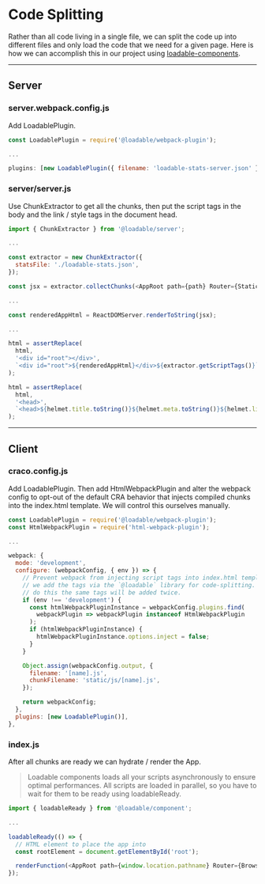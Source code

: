 # Code Splitting

Rather than all code living in a single file, we can split the code up into different files and only load the code that we need for a given page. Here is how we can accomplish this in our project using [loadable-components](https://loadable-components.com/docs/server-side-rendering/).

***

## Server

### server.webpack.config.js

Add LoadablePlugin.

```js
const LoadablePlugin = require('@loadable/webpack-plugin');

...

plugins: [new LoadablePlugin({ filename: 'loadable-stats-server.json' })],
```

### server/server.js

Use ChunkExtractor to get all the chunks, then put the script tags in the body and the link / style tags in the document head.

```js
import { ChunkExtractor } from '@loadable/server';

...

const extractor = new ChunkExtractor({
  statsFile: './loadable-stats.json',
});

const jsx = extractor.collectChunks(<AppRoot path={path} Router={StaticRouter} />);

...

const renderedAppHtml = ReactDOMServer.renderToString(jsx);

...

html = assertReplace(
  html,
  '<div id="root"></div>',
  `<div id="root">${renderedAppHtml}</div>${extractor.getScriptTags()}`
);

html = assertReplace(
  html,
  '<head>',
  `<head>${helmet.title.toString()}${helmet.meta.toString()}${helmet.link.toString()}${extractor.getLinkTags()}${extractor.getStyleTags()}`
);
```

***

## Client

### craco.config.js

Add LoadablePlugin. Then add HtmlWebpackPlugin and alter the webpack config to opt-out of the default CRA behavior that injects compiled chunks into the index.html template. We will control this ourselves manually.

```js
const LoadablePlugin = require('@loadable/webpack-plugin');
const HtmlWebpackPlugin = require('html-webpack-plugin');

...

webpack: {
  mode: 'development',
  configure: (webpackConfig, { env }) => {
    // Prevent webpack from injecting script tags into index.html template because
    // we add the tags via the `@loadable` library for code-splitting. If we didn't
    // do this the same tags will be added twice.
    if (env !== 'development') {
      const htmlWebpackPluginInstance = webpackConfig.plugins.find(
        webpackPlugin => webpackPlugin instanceof HtmlWebpackPlugin
      );
      if (htmlWebpackPluginInstance) {
        htmlWebpackPluginInstance.options.inject = false;
      }
    }

    Object.assign(webpackConfig.output, {
      filename: '[name].js',
      chunkFilename: 'static/js/[name].js',
    });

    return webpackConfig;
  },
  plugins: [new LoadablePlugin()],
},
```

### index.js

After all chunks are ready we can hydrate / render the App.

> Loadable components loads all your scripts asynchronously to ensure optimal performances. All scripts are loaded in parallel, so you have to wait for them to be ready using loadableReady.

```js
import { loadableReady } from '@loadable/component';

...

loadableReady(() => {
  // HTML element to place the app into
  const rootElement = document.getElementById('root');

  renderFunction(<AppRoot path={window.location.pathname} Router={BrowserRouter} />, rootElement);
});
```
